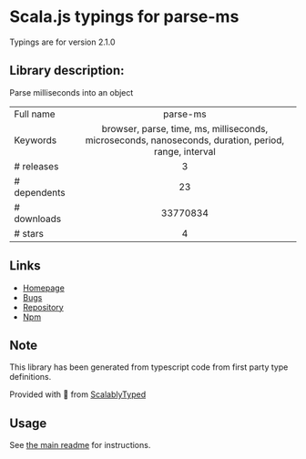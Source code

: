 
# Scala.js typings for parse-ms

Typings are for version 2.1.0

## Library description:
Parse milliseconds into an object

|                    |                 |
| ------------------ | :-------------: |
| Full name          | parse-ms |
| Keywords           | browser, parse, time, ms, milliseconds, microseconds, nanoseconds, duration, period, range, interval |
| # releases         | 3 |
| # dependents       | 23 |
| # downloads        | 33770834 |
| # stars            | 4 |

## Links
- [Homepage](https://github.com/sindresorhus/parse-ms#readme)
- [Bugs](https://github.com/sindresorhus/parse-ms/issues)
- [Repository](https://github.com/sindresorhus/parse-ms)
- [Npm](https://www.npmjs.com/package/parse-ms)
    


## Note
This library has been generated from typescript code from first party type definitions.

Provided with :purple_heart: from [ScalablyTyped](https://github.com/oyvindberg/ScalablyTyped)

## Usage
See [the main readme](../../readme.md) for instructions.


